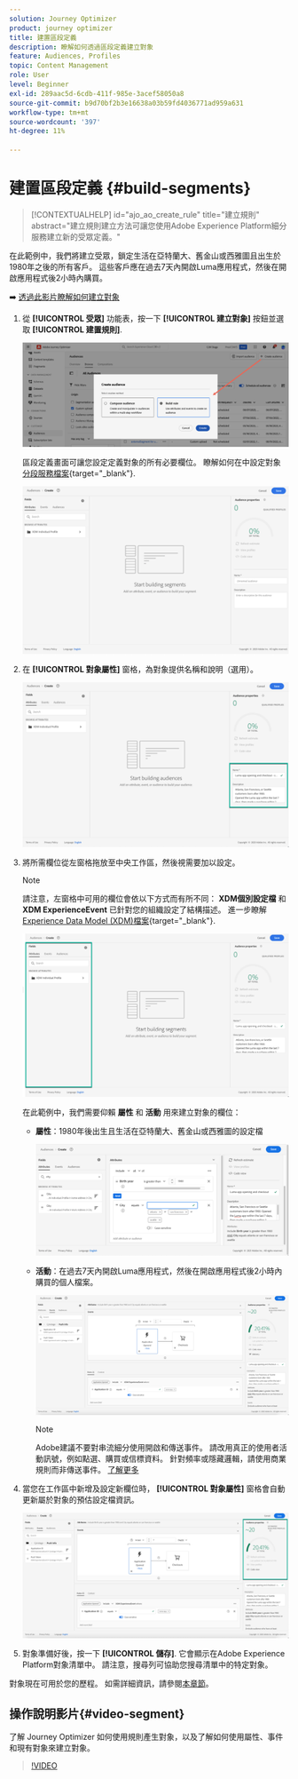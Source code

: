 ```yaml
---
solution: Journey Optimizer
product: journey optimizer
title: 建置區段定義
description: 瞭解如何透過區段定義建立對象
feature: Audiences, Profiles
topic: Content Management
role: User
level: Beginner
exl-id: 289aac5d-6cdb-411f-985e-3acef58050a8
source-git-commit: b9d70bf2b3e16638a03b59fd4036771ad959a631
workflow-type: tm+mt
source-wordcount: '397'
ht-degree: 11%

---
```


# 建置區段定義 {#build-segments}

>[!CONTEXTUALHELP]
>id="ajo_ao_create_rule"
>title="建立規則"
>abstract="建立規則建立方法可讓您使用Adobe Experience Platform細分服務建立新的受眾定義。"

在此範例中，我們將建立受眾，鎖定生活在亞特蘭大、舊金山或西雅圖且出生於1980年之後的所有客戶。 這些客戶應在過去7天內開啟Luma應用程式，然後在開啟應用程式後2小時內購買。

➡️ [透過此影片瞭解如何建立對象](#video-segment)

1. 從 **[!UICONTROL 受眾]** 功能表，按一下 **[!UICONTROL 建立對象]** 按鈕並選取 **[!UICONTROL 建置規則]**.

   ![](assets/create-segment.png)

   區段定義畫面可讓您設定定義對象的所有必要欄位。 瞭解如何在中設定對象 [分段服務檔案](https://experienceleague.adobe.com/docs/experience-platform/segmentation/ui/overview.html?lang=zh-Hant){target="_blank"}.

   ![](assets/segment-builder.png)

1. 在 **[!UICONTROL 對象屬性]** 窗格，為對象提供名稱和說明（選用）。

   ![](assets/segment-properties.png)

1. 將所需欄位從左窗格拖放至中央工作區，然後視需要加以設定。

   >[!NOTE]
   >
   >請注意，左窗格中可用的欄位會依以下方式而有所不同： **XDM個別設定檔** 和 **XDM ExperienceEvent** 已針對您的組織設定了結構描述。  進一步瞭解 [Experience Data Model (XDM)檔案](https://experienceleague.adobe.com/docs/experience-platform/xdm/home.html?lang=zh-Hant){target="_blank"}.

   ![](assets/drag-fields.png)

   在此範例中，我們需要仰賴 **屬性** 和 **活動** 用來建立對象的欄位：

   * **屬性**：1980年後出生且生活在亞特蘭大、舊金山或西雅圖的設定檔

     ![](assets/add-attributes.png)

   * **活動**：在過去7天內開啟Luma應用程式，然後在開啟應用程式後2小時內購買的個人檔案。

     ![](assets/add-events.png)

     >[!NOTE]
     >
     >Adobe建議不要對串流細分使用開啟和傳送事件。 請改用真正的使用者活動訊號，例如點選、購買或信標資料。 針對頻率或隱藏邏輯，請使用商業規則而非傳送事件。 [了解更多](about-audiences.md#open-and-send-event-guardrails)

1. 當您在工作區中新增及設定新欄位時， **[!UICONTROL 對象屬性]** 窗格會自動更新屬於對象的預估設定檔資訊。

   ![](assets/segment-estimate.png)

1. 對象準備好後，按一下 **[!UICONTROL 儲存]**. 它會顯示在Adobe Experience Platform對象清單中。 請注意，搜尋列可協助您搜尋清單中的特定對象。

對象現在可用於您的歷程。 如需詳細資訊，請參閱[本章節](../audience/about-audiences.md)。

## 操作說明影片{#video-segment}

了解 Journey Optimizer 如何使用規則產生對象，以及了解如何使用屬性、事件和現有對象來建立對象。

>[!VIDEO](https://video.tv.adobe.com/v/3425020?quality=12)
